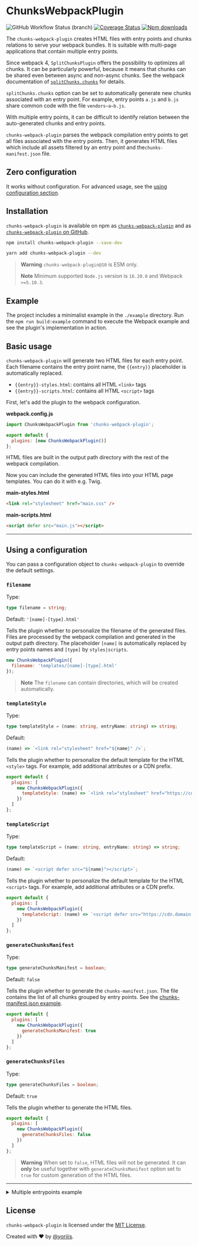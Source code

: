 # ChunksWebpackPlugin

![GitHub Workflow Status (branch)](https://img.shields.io/github/actions/workflow/status/yoriiis/chunks-webpack-plugin/build.yml?branch=main&style=for-the-badge) [![Coverage Status](https://img.shields.io/coveralls/github/yoriiis/chunks-webpack-plugin?style=for-the-badge)](https://coveralls.io/github/yoriiis/chunks-webpack-plugin?branch=main) [![Npm downloads](https://img.shields.io/npm/dm/chunks-webpack-plugin?color=fb3e44&label=npm%20downloads&style=for-the-badge)](https://npmjs.com/package/chunks-webpack-plugin)

The `chunks-webpack-plugin` creates HTML files with entry points and chunks relations to serve your webpack bundles. It is suitable with multi-page applications that contain multiple entry points.

Since webpack 4, `SplitChunksPlugin` offers the possibility to optimizes all chunks. It can be particularly powerful, because it means that chunks can be shared even between async and non-async chunks. See the webpack documentation of [`splitChunks.chunks`](https://webpack.js.org/plugins/split-chunks-plugin/#splitchunkschunks) for details.

`splitChunks.chunks` option can be set to automatically generate new chunks associated with an entry point. For example, entry points `a.js` and `b.js` share common code with the file `vendors~a~b.js`.

With multiple entry points, it can be difficult to identify relation between the auto-generated chunks and entry points.

`chunks-webpack-plugin` parses the webpack compilation entry points to get all files associated with the entry points. Then, it generates HTML files which include all assets filtered by an entry point and the`chunks-manifest.json` file.

## Zero configuration

It works without configuration. For advanced usage, see the [using configuration section](#using-a-configuration).

## Installation

`chunks-webpack-plugin` is available on npm as [`chunks-webpack-plugin`](https://www.npmjs.com/package/chunks-webpack-plugin) and as [`chunks-webpack-plugin` on GitHub](https://github.com/yoriiis/chunks-webpack-plugin).

```bash
npm install chunks-webpack-plugin --save-dev
```

```bash
yarn add chunks-webpack-plugin --dev
```

> **Warning** `chunks-webpack-plugin@10` is ESM only.
>
> **Note** Minimum supported `Node.js` version is `16.20.0` and Webpack `>=5.10.3`.

## Example

The project includes a minimalist example in the `./example` directory. Run the `npm run build:example` command to execute the Webpack example and see the plugin's implementation in action.

## Basic usage

`chunks-webpack-plugin` will generate two HTML files for each entry point. Each filename contains the entry point name, the `{{entry}}` placeholder is automatically replaced.

- `{{entry}}-styles.html`: contains all HTML `<link>` tags
- `{{entry}}-scripts.html`: contains all HTML `<script>` tags

First, let's add the plugin to the webpack configuration.

**webpack.config.js**

```js
import ChunksWebpackPlugin from 'chunks-webpack-plugin';

export default {
  plugins: [new ChunksWebpackPlugin()]
};
```

HTML files are built in the output path directory with the rest of the webpack compilation.

Now you can include the generated HTML files into your HTML page templates. You can do it with e.g. Twig.

**main-styles.html**

```html
<link rel="stylesheet" href="main.css" />
```

**main-scripts.html**

```html
<script defer src="main.js"></script>
```

---

## Using a configuration

You can pass a configuration object to `chunks-webpack-plugin` to override the default settings.

### `filename`

Type:

```ts
type filename = string;
```

Default: `'[name]-[type].html'`

Tells the plugin whether to personalize the filename of the generated files. Files are processed by the webpack compilation and generated in the output path directory. The placeholder `[name]` is automatically replaced by entry points names and `[type]` by `styles|scripts`.

```js
new ChunksWebpackPlugin({
  filename: 'templates/[name]-[type].html'
});
```

> **Note** The `filename` can contain directories, which will be created automatically.

### `templateStyle`

Type:

```ts
type templateStyle = (name: string, entryName: string) => string;
```

Default:

```js
(name) => `<link rel="stylesheet" href="${name}" />`;
```

Tells the plugin whether to personalize the default template for the HTML `<style>` tags. For example, add additional attributes or a CDN prefix.

```js
export default {
  plugins: [
    new ChunksWebpackPlugin({
      templateStyle: (name) => `<link rel="stylesheet" href="https://cdn.domain.com${name}" />`
    })
  ]
};
```

### `templateScript`

Type:

```ts
type templateScript = (name: string, entryName: string) => string;
```

Default:

```js
(name) => `<script defer src="${name}"></script>`;
```

Tells the plugin whether to personalize the default template for the HTML `<script>` tags. For example, add additional attributes or a CDN prefix.

```js
export default {
  plugins: [
    new ChunksWebpackPlugin({
      templateScript: (name) => `<script defer src="https://cdn.domain.com${name}"></script>`
    })
  ]
};
```

### `generateChunksManifest`

Type:

```ts
type generateChunksManifest = boolean;
```

Default: `false`

Tells the plugin whether to generate the `chunks-manifest.json`. The file contains the list of all chunks grouped by entry points. See the [chunks-manifest.json example](example/dist/chunks-manifest.json).

```js
export default {
  plugins: [
    new ChunksWebpackPlugin({
      generateChunksManifest: true
    })
  ]
};
```

### `generateChunksFiles`

Type:

```ts
type generateChunksFiles = boolean;
```

Default: `true`

Tells the plugin whether to generate the HTML files.

```js
export default {
  plugins: [
    new ChunksWebpackPlugin({
      generateChunksFiles: false
    })
  ]
};
```

> **Warning** When set to `false`, HTML files will not be generated. It can **only** be useful together with `generateChunksManifest` option set to `true` for custom generation of the HTML files.

---

<details>

<summary>Multiple entrypoints example</summary>

## Multiple entrypoints example

Example of the webpack configuration with multiple entry points which share common code with the `splitChunks` option.

```js
import ChunksWebpackPlugin from 'chunks-webpack-plugin';
import path from 'path';

const __filename = fileURLToPath(import.meta.url);
const __dirname = path.dirname(__filename);

export default {
  entry: {
    home: 'home.js',
    news: 'news.js'
  },
  output: {
    filename: 'bundle.js',
    path: path.resolve(__dirname, './dist')
  },
  plugins: [new ChunksWebpackPlugin()],
  optimization: {
    splitChunks: {
      chunks: 'all'
    }
  }
};
```

The plugin will generate all files in the output path directory:

**home-styles.html**

<!-- prettier-ignore -->
```html
<link rel="stylesheet" href="vendors~home~news.css" />
<link rel="stylesheet" href="home.css" />
```

**home-scripts.html**

```html
<script defer src="vendors~home~news.js"></script>
<script defer src="home.js"></script>
```

**news-styles.html**

<!-- prettier-ignore -->
```html
<link rel="stylesheet" href="vendors~home~news.css" />
<link rel="stylesheet" href="news.css" />
```

**news-scripts.html**

```html
<script defer src="vendors~home~news.js"></script>
<script defer src="news.js"></script>
```

</details>

## License

`chunks-webpack-plugin` is licensed under the [MIT License](http://opensource.org/licenses/MIT).

Created with ♥ by [@yoriiis](http://github.com/yoriiis).
